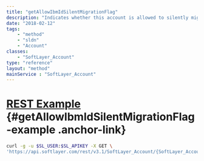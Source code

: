 ```yaml
---
title: "getAllowIbmIdSilentMigrationFlag"
description: "Indicates whether this account is allowed to silently migrate to use IBMid Authentication."
date: "2018-02-12"
tags:
    - "method"
    - "sldn"
    - "Account"
classes:
    - "SoftLayer_Account"
type: "reference"
layout: "method"
mainService : "SoftLayer_Account"
---
```


# [REST Example](#getAllowIbmIdSilentMigrationFlag-example) <a href="/article/rest/"><i class="fas fa-question"></i></a> {#getAllowIbmIdSilentMigrationFlag-example .anchor-link} 
```bash
curl -g -u $SL_USER:$SL_APIKEY -X GET \
'https://api.softlayer.com/rest/v3.1/SoftLayer_Account/{SoftLayer_AccountID}/getAllowIbmIdSilentMigrationFlag'
```
